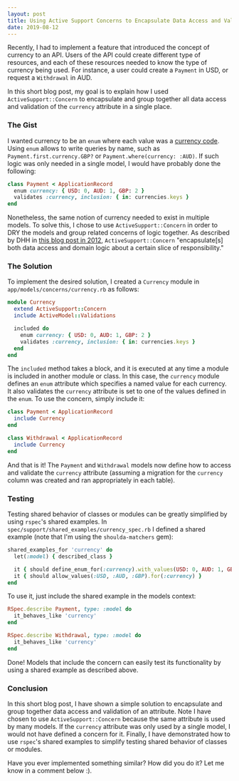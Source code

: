 ```yaml
---
layout: post
title: Using Active Support Concerns to Encapsulate Data Access and Validation
date: 2019-08-12
---
```


Recently, I had to implement a feature that introduced the concept of currency to an API. Users of the API could create different type of resources, and each of these resources needed to know the type of currency being used. For instance, a user could create a `Payment` in USD, or request a `Withdrawal` in AUD.

In this short blog post, my goal is to explain how I used `ActiveSupport::Concern` to encapsulate and group together all data access and validation of the `currency` attribute in a single place.

### The Gist

I wanted currency to be an `enum` where each value was a [currency code](https://en.wikipedia.org/wiki/ISO_4217). Using `enum` allows to write queries by name, such as `Payment.first.currency.GBP?` or `Payment.where(currency: :AUD)`. If such logic was only needed in a single model, I would have probably done the following:

``` ruby
class Payment < ApplicationRecord
  enum currency: { USD: 0, AUD: 1, GBP: 2 }
  validates :currency, inclusion: { in: currencies.keys }
end
```

Nonetheless, the same notion of currency needed to exist in multiple models. To solve this, I chose to use `ActiveSupport::Concern` in order to DRY the models and group related concerns of logic together. As described by DHH in [this blog post in 2012](https://signalvnoise.com/posts/3372-put-chubby-models-on-a-diet-with-concerns), `ActiveSupport::Concern` "encapsulate[s] both data access and domain logic about a certain slice of responsibility."

### The Solution

To implement the desired solution, I created a `Currency` module in `app/models/concerns/currency.rb` as follows:

``` ruby
module Currency
  extend ActiveSupport::Concern
  include ActiveModel::Validations

  included do
    enum currency: { USD: 0, AUD: 1, GBP: 2 }
    validates :currency, inclusion: { in: currencies.keys }
  end
end
```

The `included` method takes a block, and it is executed at any time a module is included in another module or class. In this case, the `currency` module  defines an `enum` attribute which specifies a named value for each currency. It also validates the `currency` attribute is set to one of the values defined in the `enum`. To use the concern, simply include it:

``` ruby
class Payment < ApplicationRecord
  include Currency
end
```

``` ruby
class Withdrawal < ApplicationRecord
  include Currency
end
```

And that is it! The `Payment` and `Withdrawal` models now define how to access and validate the `currency` attribute (assuming a migration for the `currency` column was created and ran appropriately in each table).

### Testing

Testing shared behavior of classes or modules can be greatly simplified by using `rspec`'s shared examples. In `spec/support/shared_examples/currency_spec.rb` I defined a shared example (note that I'm using the `shoulda-matchers` gem):

``` ruby
shared_examples_for 'currency' do
  let(:model) { described_class }

  it { should define_enum_for(:currency).with_values(USD: 0, AUD: 1, GBP: 2) }
  it { should allow_values(:USD, :AUD, :GBP).for(:currency) }
end
```

To use it, just include the shared example in the models context:

``` ruby
RSpec.describe Payment, type: :model do
  it_behaves_like 'currency'
end
```

``` ruby
RSpec.describe Withdrawal, type: :model do
  it_behaves_like 'currency'
end
```

Done! Models that include the concern can easily test its functionality by using a shared example as described above.

### Conclusion

In this short blog post, I have shown a simple solution to encapsulate and group together data access and validation of an attribute. Note I have chosen to use `ActiveSupport::Concern` because the same attribute is used by many models. If the `currency` attribute was only used by a single model, I would not have defined a concern for it. Finally, I have demonstrated how to use `rspec`'s shared examples to simplify testing shared behavior of classes or modules.

Have you ever implemented something similar? How did you do it? Let me know in a comment below :).
